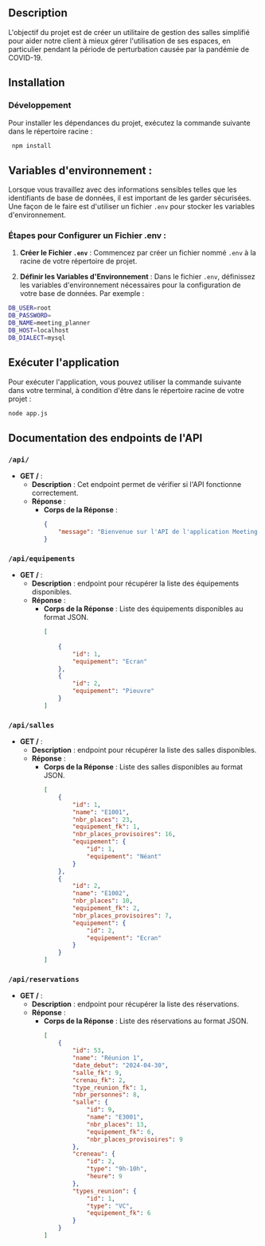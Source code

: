 ## Description 
L'objectif du projet est de créer un utilitaire de gestion des salles simplifié pour aider notre client à mieux gérer l'utilisation de ses espaces, en particulier pendant la période de perturbation causée par la pandémie de COVID-19.

## Installation 
### Développement
Pour installer les dépendances du projet, exécutez la commande suivante dans le répertoire racine :
```bash
 npm install
```

## Variables d'environnement :
Lorsque vous travaillez avec des informations sensibles telles que les identifiants de base de données, il est important de les garder sécurisées. Une façon de le faire est d'utiliser un fichier `.env` pour stocker les variables d'environnement.

### Étapes pour Configurer un Fichier .env :

1. **Créer le Fichier `.env`** : Commencez par créer un fichier nommé `.env` à la racine de votre répertoire de projet.

2. **Définir les Variables d'Environnement** : Dans le fichier `.env`, définissez les variables d'environnement nécessaires pour la configuration de votre base de données. Par exemple :
```bash
DB_USER=root
DB_PASSWORD=
DB_NAME=meeting_planner
DB_HOST=localhost
DB_DIALECT=mysql
```
## Exécuter l'application
Pour exécuter l'application, vous pouvez utiliser la commande suivante dans votre terminal, à condition d'être dans le répertoire racine de votre projet :
```bash
node app.js
```
## Documentation des endpoints de l'API

### `/api/`

- **GET /** : 
  - **Description** : Cet endpoint permet de vérifier si l'API fonctionne correctement.
  - **Réponse** :
    - **Corps de la Réponse** :
      ```json
      {
          "message": "Bienvenue sur l'API de l'application Meeting Planner. !"
      }
      ```

### `/api/equipements`

- **GET /** : 
  - **Description** : endpoint pour récupérer la liste des équipements disponibles.
  - **Réponse** :
    - **Corps de la Réponse** : Liste des équipements disponibles au format JSON.
      ```json
      [
         
          {
              "id": 1,
              "equipement": "Ecran"
          },
          {
              "id": 2,
              "equipement": "Pieuvre"
          }
      ]
      ```

### `/api/salles`

- **GET /** : 
  - **Description** : endpoint pour récupérer la liste des salles disponibles.
  - **Réponse** :
    - **Corps de la Réponse** : Liste des salles disponibles au format JSON.
      ```json
      [
          {
              "id": 1,
              "name": "E1001",
              "nbr_places": 23,
              "equipement_fk": 1,
              "nbr_places_provisoires": 16,
              "equipement": {
                  "id": 1,
                  "equipement": "Néant"
              }
          },
          {
              "id": 2,
              "name": "E1002",
              "nbr_places": 10,
              "equipement_fk": 2,
              "nbr_places_provisoires": 7,
              "equipement": {
                  "id": 2,
                  "equipement": "Ecran"
              }
          }
      ]
      ```
### `/api/reservations`

- **GET /** : 
  - **Description** : endpoint pour récupérer la liste des réservations.
  - **Réponse** :
    - **Corps de la Réponse** : Liste des réservations au format JSON.
      ```json
      [
          {
              "id": 53,
              "name": "Réunion 1",
              "date_debut": "2024-04-30",
              "salle_fk": 9,
              "crenau_fk": 2,
              "type_reunion_fk": 1,
              "nbr_personnes": 8,
              "salle": {
                  "id": 9,
                  "name": "E3001",
                  "nbr_places": 13,
                  "equipement_fk": 6,
                  "nbr_places_provisoires": 9
              },
              "creneau": {
                  "id": 2,
                  "type": "9h-10h",
                  "heure": 9
              },
              "types_reunion": {
                  "id": 1,
                  "type": "VC",
                  "equipement_fk": 6
              }
          }
      ]
      ```

      
      


  
